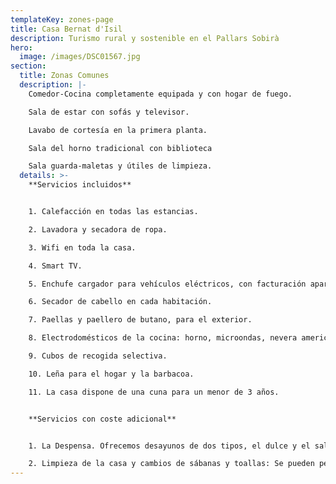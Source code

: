 ```yaml
---
templateKey: zones-page
title: Casa Bernat d'Isil
description: Turismo rural y sostenible en el Pallars Sobirà
hero:
  image: /images/DSC01567.jpg
section:
  title: Zonas Comunes
  description: |-
    Comedor-Cocina completamente equipada y con hogar de fuego.

    Sala de estar con sofás y televisor.

    Lavabo de cortesía en la primera planta.

    Sala del horno tradicional con biblioteca

    Sala guarda-maletas y útiles de limpieza.
  details: >-
    **Servicios incluidos**


    1. Calefacción en todas las estancias.

    2. Lavadora y secadora de ropa.

    3. Wifi en toda la casa.

    4. Smart TV.

    5. Enchufe cargador para vehículos eléctricos, con facturación aparte.

    6. Secador de cabello en cada habitación.

    7. Paellas y paellero de butano, para el exterior.

    8. Electrodomésticos de la cocina: horno, microondas, nevera americana, placa de inducción, tostadora, minipimer, cafetera italiana.

    9. Cubos de recogida selectiva.

    10. Leña para el hogar y la barbacoa.

    11. La casa dispone de una cuna para un menor de 3 años.


    **Servicios con coste adicional**


    1. La Despensa. Ofrecemos desayunos de dos tipos, el dulce y el salado. Además buscamos ofrecer productos hechos por nosotros o por los artesanos y productores de la comarca. 

    2. Limpieza de la casa y cambios de sábanas y toallas: Se pueden pedir estos servicios, con facturación aparte.
---
```

